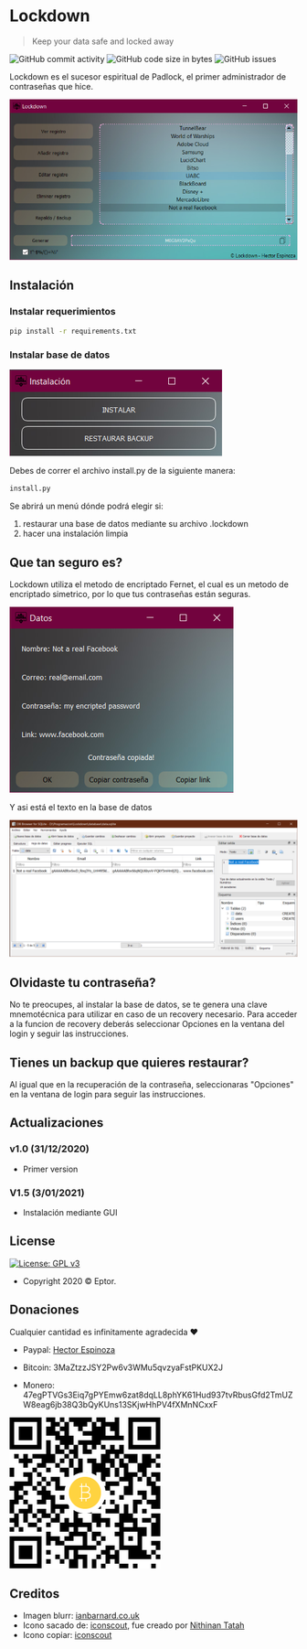 # Lockdown

> Keep your data safe and locked away

![GitHub commit activity](https://img.shields.io/github/commit-activity/m/Eptor/Lockdown?label=Actualizaciones&) ![GitHub code size in bytes](https://img.shields.io/github/languages/code-size/Eptor/Lockdown?label=Tama%C3%B1o) ![GitHub issues](https://img.shields.io/github/issues/Eptor/Lockdown)

Lockdown es el sucesor espiritual de Padlock, el primer administrador de contraseñas que hice.

![](etc/menu.png)

## Instalación

### Instalar requerimientos

```sh
pip install -r requirements.txt
```

### Instalar base de datos

![](etc/menu_instalacion.png)

Debes de correr el archivo install.py de la siguiente manera:

```sh
install.py
```

Se abrirá un menú dónde podrá elegir si:

1. restaurar una base de datos mediante su archivo .lockdown
2. hacer una instalación limpia

## Que tan seguro es?

Lockdown utiliza el metodo de encriptado Fernet, el cual es un metodo de encriptado simetrico, por lo que tus contraseñas están seguras.

![](etc/datos.png)

Y asi está el texto en la base de datos

![](etc/not_fb.png)

## Olvidaste tu contraseña?

No te preocupes, al instalar la base de datos, se te genera una clave mnemotécnica para utilizar en caso de un recovery necesario.
Para acceder a la funcion de recovery deberás seleccionar Opciones en la ventana del login y seguir las instrucciones.

## Tienes un backup que quieres restaurar?

Al igual que en la recuperación de la contraseña, seleccionaras "Opciones" en la ventana de login para seguir las instrucciones.

## Actualizaciones

### v1.0 (31/12/2020)

- Primer version

### V1.5 (3/01/2021)

- Instalación mediante GUI

## License

[![License: GPL v3](https://img.shields.io/badge/License-GPLv3-blue.svg)](https://www.gnu.org/licenses/gpl-3.0)

- Copyright 2020 © Eptor.

## Donaciones

Cualquier cantidad es infinitamente agradecida ❤

- Paypal: [Hector Espinoza](http://www.paypal.me/espinoza7854)

- Bitcoin: 3MaZtzzJSY2Pw6v3WMu5qvzyaFstPKUX2J

- Monero: 47egPTVGs3Eiq7gPYEmw6zat8dqLL8phYK61Hud937tvRbusGfd2TmUZW8eag6jb38Q3bQyKUns13SKjwHhPV4fXMnNCxxF

![](etc/btc_qr.png)

## Creditos

- Imagen blurr: [ianbarnard.co.uk](http://www.ianbarnard.co.uk/wp-content/uploads/2013/09/free-blurred-web-backgrounds-09.jpg)
- Icono sacado de: [iconscout](https://iconscout.com/icon/lockdown-2318925), fue creado por [Nithinan Tatah](https://iconscout.com/contributors/nithinan-tatah)
- Icono copiar: [iconscout](https://iconscout.com/icon/copy-197)
